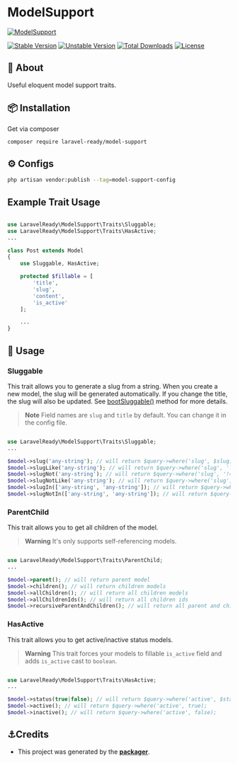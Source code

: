 # ModelSupport

[![ModelSupport](https://preview.dragon-code.pro/LaravelReady/model-support.svg?brand=laravel)](https://github.com/laravel-ready/model-support)

[![Stable Version][badge_stable]][link_packagist]
[![Unstable Version][badge_unstable]][link_packagist]
[![Total Downloads][badge_downloads]][link_packagist]
[![License][badge_license]][link_license]

## 📂 About
Useful eloquent model support traits.

## 📦 Installation

Get via composer

```bash
composer require laravel-ready/model-support
```

## ⚙️ Configs

```bash
php artisan vendor:publish --tag=model-support-config
```

## Example Trait Usage

```php

use LaravelReady\ModelSupport\Traits\Sluggable;
use LaravelReady\ModelSupport\Traits\HasActive;
...

class Post extends Model
{
    use Sluggable, HasActive;

    protected $fillable = [
        'title',
        'slug',
        'content',
        'is_active'
    ];

    ...
}

```

## 📝 Usage

### Sluggable

This trait allows you to generate a slug from a string. When you create a new model, the slug will be generated automatically. If you change the title, the slug will also be updated. See [bootSluggable()](src/Traits/Sluggable.php#L10) method for more details.

> **Note**
> Field names are `slug` and `title` by default. You can change it in the config file.

```php

use LaravelReady\ModelSupport\Traits\Sluggable;
...

$model->slug('any-string'); // will return $query->where('slug', $slug);
$model->slugLike('any-string'); // will return $query->where('slug', 'like', $slug);
$model->slugNot('any-string'); // will return $query->where('slug', '!=', $slug);
$model->slugNotLike('any-string'); // will return $query->where('slug', 'not like', $slug);
$model->slugIn(['any-string', 'any-string']); // will return $query->whereIn('slug', $slug);
$model->slugNotIn(['any-string', 'any-string']); // will return $query->whereNotIn('slug', $slug);

```

### ParentChild

This trait allows you to get all children of the model.

> **Warning**
> It's only supports self-referencing models.

```php

use LaravelReady\ModelSupport\Traits\ParentChild;
...

$model->parent(); // will return parent model
$model->children(); // will return children models
$model->allChildren(); // will return all children models
$model->allChildrenIds(); // will return all children ids
$model->recursiveParentAndChildren(); // will return all parent and children models

```

### HasActive

This trait allows you to get active/inactive status models. 

> **Warning**
> This trait forces your models to fillable `is_active` field and adds `is_active` cast to `boolean`.

```php

use LaravelReady\ModelSupport\Traits\HasActive;
...

$model->status(true|false); // will return $query->where('active', $status);
$model->active(); // will return $query->where('active', true);
$model->inactive(); // will return $query->where('active', false);

```

## ⚓Credits

- This project was generated by the **[packager](https://github.com/laravel-ready/packager)**.

[badge_downloads]: https://img.shields.io/packagist/dt/laravel-ready/model-support.svg?style=flat-square

[badge_license]: https://img.shields.io/packagist/l/laravel-ready/model-support.svg?style=flat-square

[badge_stable]: https://img.shields.io/github/v/release/laravel-ready/model-support?label=stable&style=flat-square

[badge_unstable]: https://img.shields.io/badge/unstable-dev--main-orange?style=flat-square

[link_license]: LICENSE

[link_packagist]: https://packagist.org/packages/laravel-ready/model-support
